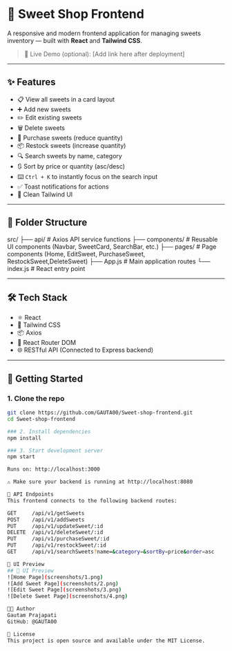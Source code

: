 # 🍬 Sweet Shop Frontend

A responsive and modern frontend application for managing sweets inventory — built with **React** and **Tailwind CSS**.

> 🔗 Live Demo (optional): [Add link here after deployment]

---

## ✨ Features

- 📋 View all sweets in a card layout
- ➕ Add new sweets
- ✏️ Edit existing sweets
- 🗑️ Delete sweets
- 🛒 Purchase sweets (reduce quantity)
- 📦 Restock sweets (increase quantity)
- 🔍 Search sweets by name, category
- 🔃 Sort by price or quantity (asc/desc)
- ⌨️ `Ctrl + K` to instantly focus on the search input
- ✅ Toast notifications for actions
- 💅 Clean Tailwind UI

---

## 📁 Folder Structure

src/
├── api/ # Axios API service functions
├── components/ # Reusable UI components (Navbar, SweetCard, SearchBar, etc.)
├── pages/ # Page components (Home, EditSweet, PurchaseSweet, RestockSweet,DeleteSweet)
├── App.js # Main application routes
└── index.js # React entry point



---

## 🛠️ Tech Stack

- ⚛️ React
- 💨 Tailwind CSS
- 📦 Axios
- 🔀 React Router DOM
- 🌐 RESTful API (Connected to Express backend)

---

## 🚀 Getting Started

### 1. Clone the repo

```bash
git clone https://github.com/GAUTA00/Sweet-shop-frontend.git
cd Sweet-shop-frontend

### 2. Install dependencies
npm install

### 3. Start development server
npm start

Runs on: http://localhost:3000

⚠️ Make sure your backend is running at http://localhost:8080

🔗 API Endpoints
This frontend connects to the following backend routes:

GET     /api/v1/getSweets
POST    /api/v1/addSweets
PUT     /api/v1/updateSweet/:id
DELETE  /api/v1/deleteSweet/:id
PUT     /api/v1/purchaseSweet/:id
PUT     /api/v1/restockSweet/:id
GET     /api/v1/searchSweets?name=&category=&sortBy=price&order=asc

📸 UI Preview
## 📸 UI Preview
![Home Page](screenshots/1.png)
![Add Sweet Page](screenshots/2.png)
![Edit Sweet Page](screenshots/3.png)
![Delete Sweet Page](screenshots/4.png)

👨‍💻 Author
Gautam Prajapati
GitHub: @GAUTA00

📃 License
This project is open source and available under the MIT License.